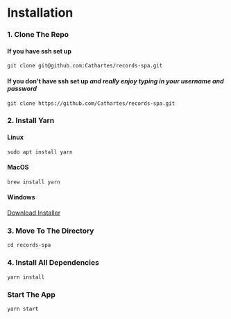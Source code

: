 # Installation
### 1. Clone The Repo
#### If you have ssh set up
  `git clone git@github.com:Cathartes/records-spa.git`
#### If you don't have ssh set up *and really enjoy typing in your username and password*
  `git clone https://github.com/Cathartes/records-spa.git`

### 2. Install Yarn
#### Linux
  `sudo apt install yarn`

#### MacOS
  `brew install yarn`

#### Windows
  [Download Installer](https://yarnpkg.com/latest.msi)

### 3. Move To The Directory
 `cd records-spa`

### 4. Install All Dependencies
  `yarn install`

### Start The App
  `yarn start`
